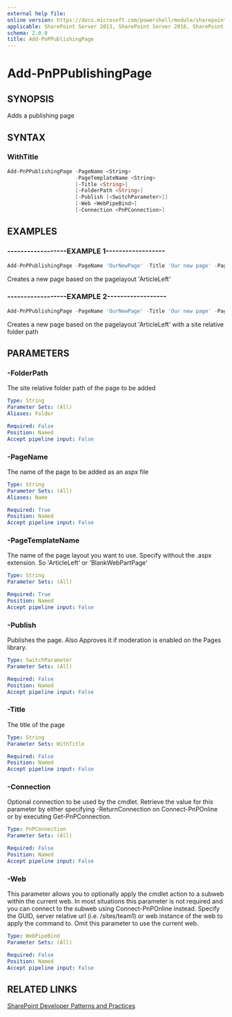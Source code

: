```yaml
---
external help file:
online version: https://docs.microsoft.com/powershell/module/sharepoint-pnp/add-pnppublishingpage
applicable: SharePoint Server 2013, SharePoint Server 2016, SharePoint Server 2019, SharePoint Online
schema: 2.0.0
title: Add-PnPPublishingPage
---
```


# Add-PnPPublishingPage

## SYNOPSIS
Adds a publishing page

## SYNTAX 

### WithTitle
```powershell
Add-PnPPublishingPage -PageName <String>
                      -PageTemplateName <String>
                      [-Title <String>]
                      [-FolderPath <String>]
                      [-Publish [<SwitchParameter>]]
                      [-Web <WebPipeBind>]
                      [-Connection <PnPConnection>]
```

## EXAMPLES

### ------------------EXAMPLE 1------------------
```powershell
Add-PnPPublishingPage -PageName 'OurNewPage' -Title 'Our new page' -PageTemplateName 'ArticleLeft'
```

Creates a new page based on the pagelayout 'ArticleLeft'

### ------------------EXAMPLE 2------------------
```powershell
Add-PnPPublishingPage -PageName 'OurNewPage' -Title 'Our new page' -PageTemplateName 'ArticleLeft' -Folder '/Pages/folder'
```

Creates a new page based on the pagelayout 'ArticleLeft' with a site relative folder path

## PARAMETERS

### -FolderPath
The site relative folder path of the page to be added

```yaml
Type: String
Parameter Sets: (All)
Aliases: Folder

Required: False
Position: Named
Accept pipeline input: False
```

### -PageName
The name of the page to be added as an aspx file

```yaml
Type: String
Parameter Sets: (All)
Aliases: Name

Required: True
Position: Named
Accept pipeline input: False
```

### -PageTemplateName
The name of the page layout you want to use. Specify without the .aspx extension. So 'ArticleLeft' or 'BlankWebPartPage'

```yaml
Type: String
Parameter Sets: (All)

Required: True
Position: Named
Accept pipeline input: False
```

### -Publish
Publishes the page. Also Approves it if moderation is enabled on the Pages library.

```yaml
Type: SwitchParameter
Parameter Sets: (All)

Required: False
Position: Named
Accept pipeline input: False
```

### -Title
The title of the page

```yaml
Type: String
Parameter Sets: WithTitle

Required: False
Position: Named
Accept pipeline input: False
```

### -Connection
Optional connection to be used by the cmdlet. Retrieve the value for this parameter by either specifying -ReturnConnection on Connect-PnPOnline or by executing Get-PnPConnection.

```yaml
Type: PnPConnection
Parameter Sets: (All)

Required: False
Position: Named
Accept pipeline input: False
```

### -Web
This parameter allows you to optionally apply the cmdlet action to a subweb within the current web. In most situations this parameter is not required and you can connect to the subweb using Connect-PnPOnline instead. Specify the GUID, server relative url (i.e. /sites/team1) or web instance of the web to apply the command to. Omit this parameter to use the current web.

```yaml
Type: WebPipeBind
Parameter Sets: (All)

Required: False
Position: Named
Accept pipeline input: False
```

## RELATED LINKS

[SharePoint Developer Patterns and Practices](https://aka.ms/sppnp)